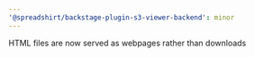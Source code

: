 ```yaml
---
'@spreadshirt/backstage-plugin-s3-viewer-backend': minor
---
```


HTML files are now served as webpages rather than downloads
